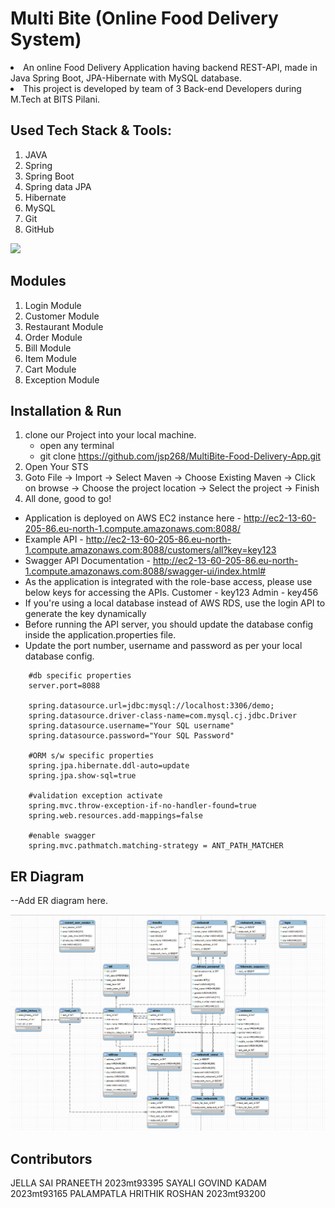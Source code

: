 # Multi Bite (Online Food Delivery System)

<li>An online Food Delivery Application having backend REST-API, made in Java Spring Boot, JPA-Hibernate with MySQL database.
<li> This project is developed by team of 3 Back-end Developers during M.Tech at BITS Pilani.
 
 
## Used Tech Stack & Tools:
1. JAVA
2. Spring
3. Spring Boot
4. Spring data JPA
5. Hibernate
6. MySQL
7. Git
8. GitHub

[![](https://skillicons.dev/icons?i=java,spring,hibernate,mysql,git,github)]()

## Modules
1. Login Module
2. Customer Module
3. Restaurant Module
4. Order Module
5. Bill Module
6. Item Module
7. Cart Module
8. Exception Module

## Installation & Run

1. clone our Project into your local machine.
      - open any terminal
      - git clone https://github.com/jsp268/MultiBite-Food-Delivery-App.git
2. Open Your STS
3. Goto File -> Import -> Select Maven -> Choose Existing Maven -> Click on browse -> Choose the project location -> Select the project -> Finish
4. All done, good to go!

* Application is deployed on AWS EC2 instance here - http://ec2-13-60-205-86.eu-north-1.compute.amazonaws.com:8088/
* Example API - http://ec2-13-60-205-86.eu-north-1.compute.amazonaws.com:8088/customers/all?key=key123
* Swagger API Documentation - http://ec2-13-60-205-86.eu-north-1.compute.amazonaws.com:8088/swagger-ui/index.html#
* As the application is integrated with the role-base access, please use below keys for accessing the APIs. 
Customer - key123
Admin - key456
* If you're using a local database instead of AWS RDS, use the login API to generate the key dynamically
* Before running the API server, you should update the database config inside the application.properties file. 
* Update the port number, username and password as per your local database config.

```
    #db specific properties
    server.port=8088
    
    spring.datasource.url=jdbc:mysql://localhost:3306/demo;
    spring.datasource.driver-class-name=com.mysql.cj.jdbc.Driver
    spring.datasource.username="Your SQL username"
    spring.datasource.password="Your SQL Password"
    
    #ORM s/w specific properties
    spring.jpa.hibernate.ddl-auto=update
    spring.jpa.show-sql=true
    
    #validation exception activate
    spring.mvc.throw-exception-if-no-handler-found=true
    spring.web.resources.add-mappings=false
    
    #enable swagger
    spring.mvc.pathmatch.matching-strategy = ANT_PATH_MATCHER

```

## ER Diagram
--Add ER diagram here.

![ER Diagram](erdiagram.png)

## Contributors

JELLA SAI PRANEETH 2023mt93395
SAYALI GOVIND KADAM 2023mt93165
PALAMPATLA HRITHIK ROSHAN 2023mt93200
